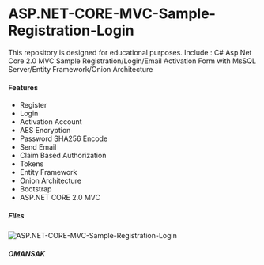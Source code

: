 # ASP.NET-CORE-MVC-Sample-Registration-Login
This repository is designed for educational purposes. 
Include :
C# Asp.Net Core 2.0 MVC Sample Registration/Login/Email Activation Form with MsSQL Server/Entity Framework/Onion Architecture
#### Features
* Register
* Login
* Activation Account
* AES Encryption
* Password SHA256 Encode
* Send Email
* Claim Based Authorization
* Tokens
* Entity Framework
* Onion Architecture
* Bootstrap
* ASP.NET CORE 2.0 MVC


##### Files
![ASP.NET-CORE-MVC-Sample-Registration-Login](https://github.com/omansak/ASP.NET-CORE-MVC-Sample-Registration-Login-/blob/master/Images/Sol.PNG "Main")

##### OMANSAK

